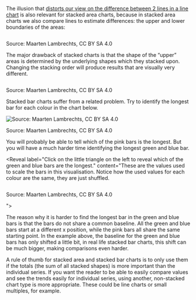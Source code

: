 <script>
    import Reveal from '$lib/components/Reveal.svelte'
</script>

The illusion that <span class='internal-link'>[distorts our view on the difference between 2 lines in a line chart](line-charts-perception-of-differences-between-lines)</span> is also relevant for stacked area charts, because in stacked area charts we also compare lines to estimate differences: the upper and lower boundaries of the areas:

<p class='center'>
<img src='Pitfalls%20in%20dataviz%20chart%20types%20f47a4f1dddfb41d0925e9a5a62833d98/difference-areas2x.png' alt='' class='max-600' />
</p>

Source: Maarten Lambrechts, CC BY SA 4.0

The major drawback of stacked charts is that the shape of the “upper” areas is determined by the underlying shapes which they stacked upon. Changing the stacking order will produce results that are visually very different.

<p class='center'>
<img src='Pitfalls%20in%20dataviz%20chart%20types%20f47a4f1dddfb41d0925e9a5a62833d98/difference-stack-reverse2x.png' alt='' class='max-600' />
</p>

Source: Maarten Lambrechts, CC BY SA 4.0

Stacked bar charts suffer from a related problem. Try to identify the longest bar for each colour in the chart below.

![Source: Maarten Lambrechts, CC BY SA 4.0](Pitfalls%20in%20dataviz%20chart%20types%20f47a4f1dddfb41d0925e9a5a62833d98/stacked-bars2x.png)

Source: Maarten Lambrechts, CC BY SA 4.0

You will probably be able to tell which of the pink bars is the longest. But you will have a much harder time identifying the longest green and blue bar.

<Reveal label="Click on the little triangle on the left to reveal which of the green and blue bars are the longest." content="These are the values used to scale the bars in this visualisation. Notice how the used values for each colour are the same, they are just shuffled. <p class='center'>
<img src='Pitfalls%20in%20dataviz%20chart%20types%20f47a4f1dddfb41d0925e9a5a62833d98/stacked-bars-labels2x.png' alt='' />
</p><p>Source: Maarten Lambrechts, CC BY SA 4.0</p>"></Reveal>

The reason why it is harder to find the longest bar in the green and blue bars is that the bars do not share a common baseline. All the green and blue bars start at a different x position, while the pink bars all share the same starting point. In the example above, the baseline for the green and blue bars has only shifted a little bit, in real life stacked bar charts, this shift can be much bigger, making comparisons even harder.

A rule of thumb for stacked area and stacked bar charts is to only use them if the totals (the sum of all stacked shapes) is more important than the individual series. If you want the reader to be able to easily compare values and see the trends easily for individual series, using another, non-stacked chart type is more appropriate. These could be line charts or small multiples, for example.